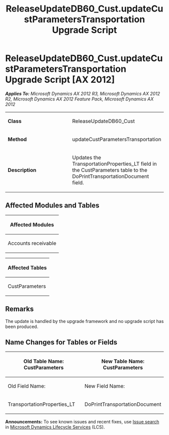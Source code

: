 ﻿---
title: ReleaseUpdateDB60_Cust.updateCustParametersTransportation Upgrade Script
TOCTitle: ReleaseUpdateDB60_Cust.updateCustParametersTransportation Upgrade Script
ms:assetid: a254eb20-3e27-bee3-672a-bb5bef858704
ms:mtpsurl: https://msdn.microsoft.com/en-us/library/JJ736766(v=AX.60)
ms:contentKeyID: 49710198
ms.date: 05/18/2015
mtps_version: v=AX.60
---

# ReleaseUpdateDB60\_Cust.updateCustParametersTransportation Upgrade Script [AX 2012]


_**Applies To:** Microsoft Dynamics AX 2012 R3, Microsoft Dynamics AX 2012 R2, Microsoft Dynamics AX 2012 Feature Pack, Microsoft Dynamics AX 2012_

<table>
<colgroup>
<col style="width: 50%" />
<col style="width: 50%" />
</colgroup>
<tbody>
<tr class="odd">
<td><p><strong>Class</strong></p></td>
<td><p>ReleaseUpdateDB60_Cust</p></td>
</tr>
<tr class="even">
<td><p><strong>Method</strong></p></td>
<td><p>updateCustParametersTransportation</p></td>
</tr>
<tr class="odd">
<td><p><strong>Description</strong></p></td>
<td><p>Updates the TransportationProperties_LT field in the CustParameters table to the DoPrintTransportationDocument field.</p></td>
</tr>
</tbody>
</table>


## Affected Modules and Tables

<table>
<colgroup>
<col style="width: 100%" />
</colgroup>
<thead>
<tr class="header">
<th><p>Affected Modules</p></th>
</tr>
</thead>
<tbody>
<tr class="odd">
<td><p>Accounts receivable</p></td>
</tr>
</tbody>
</table>


<table>
<colgroup>
<col style="width: 100%" />
</colgroup>
<thead>
<tr class="header">
<th><p>Affected Tables</p></th>
</tr>
</thead>
<tbody>
<tr class="odd">
<td><p>CustParameters</p></td>
</tr>
</tbody>
</table>


## Remarks

The update is handled by the upgrade framework and no upgrade script has been produced.

## Name Changes for Tables or Fields

<table>
<colgroup>
<col style="width: 50%" />
<col style="width: 50%" />
</colgroup>
<thead>
<tr class="header">
<th><p>Old Table Name: CustParameters</p></th>
<th><p>New Table Name: CustParameters</p></th>
</tr>
</thead>
<tbody>
<tr class="odd">
<td><p>Old Field Name:</p></td>
<td><p>New Field Name:</p></td>
</tr>
<tr class="even">
<td><p>TransportationProperties_LT</p></td>
<td><p>DoPrintTransportationDocument</p></td>
</tr>
</tbody>
</table>

  
**Announcements:** To see known issues and recent fixes, use [Issue search](http://go.microsoft.com/fwlink/?linkid=389258) in [Microsoft Dynamics Lifecycle Services](http://go.microsoft.com/fwlink/?linkid=306505) (LCS).

